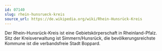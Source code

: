 ```yaml
---
id: 07140
slug: rhein-hunsrueck-kreis
source_url: https://de.wikipedia.org/wiki/Rhein-Hunsrück-Kreis
---
```


Der Rhein-Hunsrück-Kreis ist eine Gebietskörperschaft in Rheinland-Pfalz. Sitz der Kreisverwaltung ist Simmern/Hunsrück, die bevölkerungsreichste Kommune ist die verbandsfreie Stadt Boppard.
